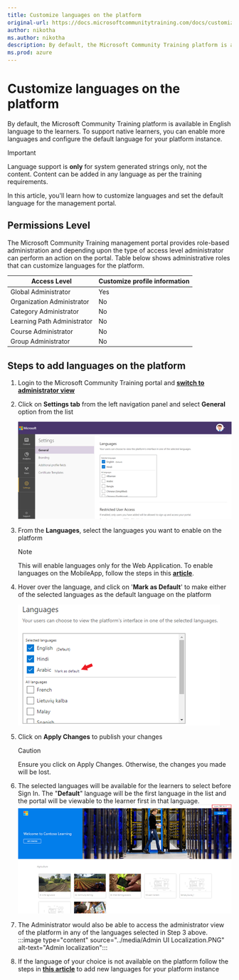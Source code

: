 ```yaml
---
title: Customize languages on the platform
original-url: https://docs.microsoftcommunitytraining.com/docs/customize-languages-for-the-learners-on-the-platform
author: nikotha
ms.author: nikotha
description: By default, the Microsoft Community Training platform is available in English language to the learners.
ms.prod: azure
---
```


# Customize languages on the platform

By default, the Microsoft Community Training platform is available in English language to the learners. To support native learners, you can enable more languages and configure the default language for your platform instance.

> [!IMPORTANT]
> Language support is **only** for system generated strings only, not the content. Content can be added in any language as per the training requirements.

In this article, you'll learn how to customize languages and set the default language for the management portal.

## Permissions Level

The Microsoft Community Training management portal provides role-based administration and depending upon the type of access level administrator can perform an action on the portal.  Table below shows administrative roles that can customize languages for the platform.

|Access Level| Customize profile information |
|---|---|
|Global Administrator| Yes |
|Organization Administrator |No|
|Category Administrator|No|
|Learning Path Administrator|No|
|Course Administrator|No|
|Group Administrator|No|

## Steps to add languages on the platform

1. Login to the Microsoft Community Training portal and [**switch to administrator view**](../get-started/step-by-step-configuration-guide.md#step-2--switch-to-administrator-view-of-the-portal)

2. Click on **Settings tab** from the left navigation panel and select **General** option from the list

    ![General from Settings tab](../media/image%28383%29.png)

3. From the **Languages**, select the languages you want to enable on the platform

      > [!NOTE]
      > This will enable languages only for the Web Application. To enable languages on the MobileApp, follow the steps in this [**article**](../infrastructure-management/install-your-platform-instance/create-publish-mobile-app.md).

4. Hover over the language, and click on '**Mark as Default**' to make either of the selected languages as the default language on the platform

    ![Mark as Default](../media/image%28287%29.png)

5. Click on **Apply Changes** to publish your changes

      > [!CAUTION]
      > Ensure you click on Apply Changes. Otherwise, the changes you made will be lost.

6. The selected languages will be available for the learners to select before Sign In. The "**Default**" language will be the first language in the list and the portal will be viewable to the learner first in that language.
![Default](../media/image%28275%29.png)

7. The Administrator would also be able to access the administrator view of the platform in any of the languages selected in Step 3 above.
    :::image type="content" source="../media/Admin UI Localization.PNG" alt-text="Admin localization":::

8. If the language of your choice is not available on the platform follow the steps in [**this article**](../settings/request-a-new-language.md) to add new languages for your platform instance
